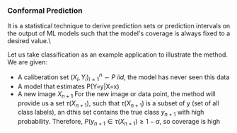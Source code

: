 ### Conformal Prediction
It is a statistical technique to derive prediction sets or prediction intervals on the output of ML models such that the model's coverage is always fixed to a desired value.\\  

Let us take classification as an example application to illustrate the method.
We are given:
- A caliberation set $(X_i,Y_i)_{i=1}^n \backsim P \ iid$, the model has never seen this data
- A model that estimates P(Y=y|X=x)
- A new image $X_{n+1}$
For the new image or data point, the method will provide us a set $\tau(X_{n+1})$, such that $\tau(X_{n+1})$ is a subset of y (set of all class labels), an dthis set contains the true class $y_{n+1}$ with high probability.
Therefore, $P(y_{n+1}\in \tau(X_{n+1})\geq 1-\alpha$, so coverage is high


